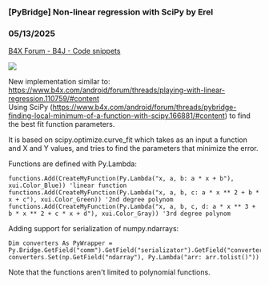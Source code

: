 ### [PyBridge] Non-linear regression with SciPy by Erel
### 05/13/2025
[B4X Forum - B4J - Code snippets](https://www.b4x.com/android/forum/threads/166985/)

![](https://www.b4x.com/basic4android/images/java_XLOnwdMrvc.gif)  
  
New implementation similar to: <https://www.b4x.com/android/forum/threads/playing-with-linear-regression.110759/#content>  
Using SciPy (<https://www.b4x.com/android/forum/threads/pybridge-finding-local-minimum-of-a-function-with-scipy.166881/#content>) to find the best fit function parameters.  
  
It is based on scipy.optimize.curve\_fit which takes as an input a function and X and Y values, and tries to find the parameters that minimize the error.  
  
Functions are defined with Py.Lambda:  

```B4X
functions.Add(CreateMyFunction(Py.Lambda("x, a, b: a * x + b"), xui.Color_Blue)) 'linear function  
functions.Add(CreateMyFunction(Py.Lambda("x, a, b, c: a * x ** 2 + b * x + c"), xui.Color_Green)) '2nd degree polynom  
functions.Add(CreateMyFunction(Py.Lambda("x, a, b, c, d: a * x ** 3 + b * x ** 2 + c * x + d"), xui.Color_Gray)) '3rd degree polynom
```

  
  
Adding support for serialization of numpy.ndarrays:  

```B4X
Dim converters As PyWrapper = Py.Bridge.GetField("comm").GetField("serializator").GetField("converters")  
converters.Set(np.GetField("ndarray"), Py.Lambda("arr: arr.tolist()"))
```

  
  
Note that the functions aren't limited to polynomial functions.